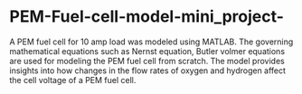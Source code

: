 # PEM-Fuel-cell-model-mini_project-
A PEM fuel cell for 10 amp load was modeled using MATLAB. The governing mathematical equations such as Nernst equation, Butler volmer equations are used for modeling the PEM fuel cell from scratch. The model provides insights into how changes in the flow rates of oxygen and hydrogen affect the cell voltage of a PEM fuel cell. 
